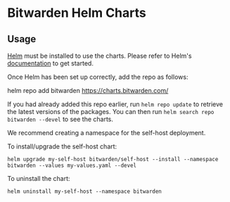 # Bitwarden Helm Charts

## Usage

[Helm](https://helm.sh) must be installed to use the charts.  Please refer to
Helm's [documentation](https://helm.sh/docs) to get started.

Once Helm has been set up correctly, add the repo as follows:

  helm repo add bitwarden https://charts.bitwarden.com/

If you had already added this repo earlier, run `helm repo update` to retrieve
the latest versions of the packages.  You can then run `helm search repo
bitwarden --devel` to see the charts.

We recommend creating a namespace for the self-host deployment.

To install/upgrade the self-host chart:

    helm upgrade my-self-host bitwarden/self-host --install --namespace bitwarden --values my-values.yaml --devel

To uninstall the chart:

    helm uninstall my-self-host --namespace bitwarden